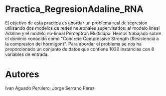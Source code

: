 # Practica_RegresionAdaline_RNA
El objetivo de esta practica es abordar un problema real de regresion utilizando dos modelos de redes neuronales supervisados: el modelo lineal Adaline y el modelo no-lineal Perceptron Multicapa. Hemos trabajado sobre el dominio conocido como "Concrete Compressive Strength (Resistencia a la compresion del hormigon)". Para abordar el problema se nos ha proporcionado un conjunto de datos que contiene 1030 instancias con 8 variables de entrada.

# Autores
Ivan Aguado Perulero,
Jorge Serrano Pérez

